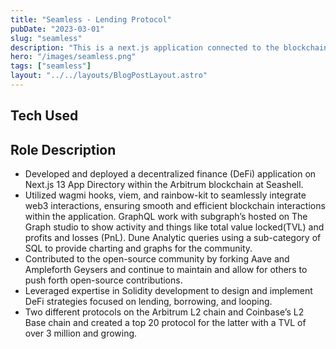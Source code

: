 ```yaml
---
title: "Seamless - Lending Protocol"
pubDate: "2023-03-01"
slug: "seamless"
description: "This is a next.js application connected to the blockchain to do lending and borrowing on the Base L2 Chain."
hero: "/images/seamless.png"
tags: ["seamless"]
layout: "../../layouts/BlogPostLayout.astro"
---
```


## Tech Used

## Role Description

- Developed and deployed a decentralized finance (DeFi) application on Next.js 13 App Directory within the Arbitrum blockchain at Seashell.
- Utilized wagmi hooks, viem, and rainbow-kit to seamlessly integrate web3 interactions, ensuring smooth and efficient blockchain
  interactions within the application. GraphQL work with subgraph’s hosted on The Graph studio to show activity and things like total value locked(TVL) and profits and losses (PnL). Dune Analytic queries using a sub-category of SQL to provide charting and graphs for the community.
- Contributed to the open-source community by forking Aave and Ampleforth Geysers and continue to maintain and allow for others to push forth open-source contributions.
- Leveraged expertise in Solidity development to design and implement DeFi strategies focused on lending, borrowing, and looping.
- Two different protocols on the Arbitrum L2 chain and Coinbase’s L2 Base chain and created a top 20 protocol for the latter with a TVL of over 3 million and growing.
